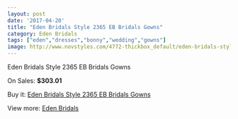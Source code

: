 ```yaml
---
layout: post
date: '2017-04-20'
title: "Eden Bridals Style 2365 EB Bridals Gowns"
category: Eden Bridals
tags: ["eden","dresses","bonny","wedding","gowns"]
image: http://www.novstyles.com/4772-thickbox_default/eden-bridals-style-2365-eb-bridals-gowns.jpg
---
```

Eden Bridals Style 2365 EB Bridals Gowns

On Sales: **$303.01**
<a href="https://www.novstyles.com/en/eden-bridals/3024-eden-bridals-style-2365-eb-bridals-gowns.html"><amp-img layout="responsive" width="600" height="600" src="//www.novstyles.com/4772-thickbox_default/eden-bridals-style-2365-eb-bridals-gowns.jpg" alt="Eden Bridals Style 2365 EB Bridals Gowns 0" /></a>
<a href="https://www.novstyles.com/en/eden-bridals/3024-eden-bridals-style-2365-eb-bridals-gowns.html"><amp-img layout="responsive" width="600" height="600" src="//www.novstyles.com/4773-thickbox_default/eden-bridals-style-2365-eb-bridals-gowns.jpg" alt="Eden Bridals Style 2365 EB Bridals Gowns 1" /></a>

Buy it: [Eden Bridals Style 2365 EB Bridals Gowns](https://www.novstyles.com/en/eden-bridals/3024-eden-bridals-style-2365-eb-bridals-gowns.html "Eden Bridals Style 2365 EB Bridals Gowns")

View more: [Eden Bridals](https://www.novstyles.com/en/19-eden-bridals "Eden Bridals")
